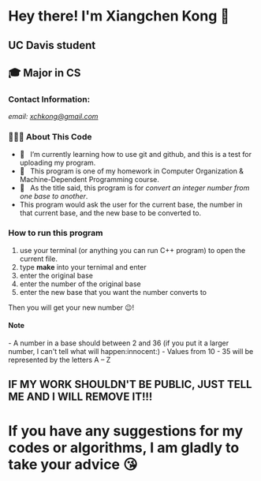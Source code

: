 # Hey there! I'm Xiangchen Kong 👋
## UC Davis student
## 🎓 Major in CS
### Contact Information:
*email: xchkong@gmail.com*
<h3> 👨🏻‍💻 About This Code </h3>


- 🔭 &nbsp; I’m currently learning how to use git and github, and this is a test for uploading my program.
- 🤔 &nbsp; This program is one of my homework in Computer Organization & Machine-Dependent Programming course.
- 💼 &nbsp; As the title said, this program is for *convert an integer number from one base to another*. 
- This program would ask the user for the current base, the number in that current base, and the new base to be converted to.

<h3> How to run this program </h3>

1. use your terminal (or anything you can run C++ program) to open the current file.
2. type **make** into your ternimal and enter
3. enter the original base
4. enter the number of the original base
5. enter the new base that you want the number converts to

Then you will get your new number :wink:!

<h4> Note </h4>
- A number in a base should between 2 and 36 (if you put it a larger number, I can't tell what will happen:innocent:)
- Values from 10 - 35 will be represented by the letters A – Z

## IF MY WORK SHOULDN'T BE PUBLIC, JUST TELL ME AND I WILL REMOVE IT!!!
# If you have any suggestions for my codes or algorithms, I am gladly to take your advice :kissing_heart:
